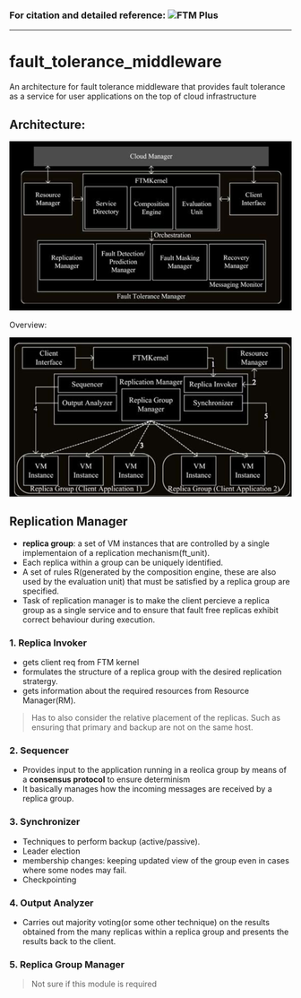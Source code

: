 ### For citation and detailed reference: ![FTM Plus](http://sersc.org/journals/index.php/IJAST/article/view/25197)

---

# fault_tolerance_middleware
An architecture for fault tolerance middleware that provides fault tolerance as a service for user applications on the top of cloud infrastructure

## Architecture:

![FTM architecture](https://github.com/utsavdahiya/fault_tolerance_middleware/blob/develop/images/ftm_arch.png)

Overview:

![overview](https://github.com/utsavdahiya/fault_tolerance_middleware/blob/develop/images/overview.png)

## Replication Manager
* __replica group__: a set of VM instances that are controlled by a single implementaion of a replication mechanism(ft_unit).
* Each replica within a group can be uniquely identified.
* A set of rules R(generated by the composition engine, these are also used by the evaluation unit) that must be satisfied by a replica group are specified.
* Task of replication manager is to make the client percieve a replica group as a single service and to ensure that fault free replicas exhibit correct behaviour during execution.

### 1. Replica Invoker
* gets client req from FTM kernel
* formulates the structure of a replica group with the desired replication stratergy.
* gets information about the required resources from Resource Manager(RM).

> Has to also consider the relative placement of the replicas. Such as ensuring that primary and backup are not on the same host.

### 2. Sequencer
* Provides input to the application running in a reolica group by means of a __consensus protocol__ to ensure determinism
* It basically manages how the incoming messages are received by a replica group.

### 3. Synchronizer
* Techniques to perform backup (active/passive).
* Leader election
* membership changes: keeping updated view of the group even in cases where some nodes may fail.
* Checkpointing

### 4. Output Analyzer
* Carries out majority voting(or some other technique) on the results obtained from the many replicas within a replica group and presents the results back to the client.

### 5. Replica Group Manager
>Not sure if this module is required
